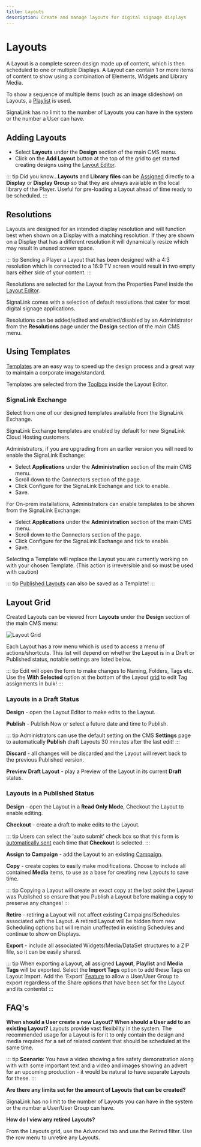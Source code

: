 ```yaml
---
title: Layouts
description: Create and manage layouts for digital signage displays
---
```


# Layouts

A Layout is a complete screen design made up of content, which is then scheduled to one or multiple Displays. A Layout can contain 1 or more items of content to show using a combination of Elements, Widgets and Library Media.

To show a sequence of multiple items (such as an image slideshow) on Layouts, a [Playlist](/guide/media/playlists) is used.

SignaLink has no limit to the number of Layouts you can have in the system or the number a User can have.

## Adding Layouts

- Select **Layouts** under the **Design** section of the main CMS menu.
- Click on the **Add Layout** button at the top of the grid to get started creating designs using the [Layout Editor](/guide/layouts/editor).

::: tip
Did you know…**Layouts** and **Library files** can be [Assigned](/guide/displays/configuration#assign-files--layouts) directly to a **Display** or **Display Group** so that they are always available in the local library of the Player. Useful for pre-loading a Layout ahead of time ready to be scheduled.
:::

## Resolutions

Layouts are designed for an intended display resolution and will function best when shown on a Display with a matching resolution. If they are shown on a Display that has a different resolution it will dynamically resize which may result in unused screen space.  

::: tip
Sending a Player a Layout that has been designed with a 4:3 resolution which is connected to a 16:9 TV screen would result in two empty bars either side of your content. 
:::

Resolutions are selected for the Layout from the Properties Panel inside the [Layout Editor](/guide/layouts/editor).

SignaLink comes with a selection of default resolutions that cater for most digital signage applications.  

Resolutions can be added/edited and enabled/disabled by an Administrator from the **Resolutions** page under the **Design** section of the main CMS menu.

## Using Templates

[Templates](/guide/layouts/templates) are an easy way to speed up the design process and a great way to maintain a corporate image/standard.

Templates are selected from the [Toolbox](/guide/layouts/editor#toolbox) inside the Layout Editor.

### SignaLink Exchange

Select from one of our designed templates available from the SignaLink Exchange.

SignaLink Exchange templates are enabled by default for new SignaLink Cloud Hosting customers.

Administrators, if you are upgrading from an earlier version you will need to enable the SignaLink Exchange:

- Select **Applications** under the **Administration** section of the main CMS menu.
- Scroll down to the Connectors section of the page.
- Click Configure for the SignaLink Exchange and tick to enable.
- Save.

For On-prem installations, Administrators can enable templates to be shown from the SignaLink Exchange:

- Select **Applications** under the **Administration** section of the main CMS menu.
- Scroll down to the Connectors section of the page.
- Click Configure for the SignaLink Exchange and tick to enable.
- Save.

Selecting a Template will replace the Layout you are currently working on with your chosen Template. (This action is irreversible and so must be used with caution)

::: tip
[Published Layouts](/guide/layouts/editor/publish-options) can also be saved as a Template!
:::

## Layout Grid

Created Layouts can be viewed from **Layouts** under the **Design** section of the main CMS menu:

![Layout Grid](/img/v4_layouts_grid.png)

Each Layout has a row menu which is used to access a menu of actions/shortcuts. This list will depend on whether the Layout is in a Draft or Published status, notable settings are listed below.

::: tip
Edit will open the form to make changes to Naming, Folders, Tags etc.
Use the **With Selected** option at the bottom of the Layout [grid](/guide/tour/cms-navigation#grids) to edit Tag assignments in bulk!
:::

### Layouts in a Draft Status

**Design** - open the Layout Editor to make edits to the Layout.

**Publish** - Publish Now or select a future date and time to Publish.

::: tip
Administrators can use the default setting on the CMS **Settings** page to automatically **Publish** draft Layouts 30 minutes after the last edit!
:::

**Discard** -  all changes will be discarded and the Layout will revert back to the previous Published version.

**Preview Draft Layout** - play a Preview of the Layout in its current **Draft** status.

### Layouts in a Published Status

**Design** - open the Layout in a **Read Only Mode**, Checkout the Layout to enable editing.

**Checkout** - create a draft to make edits to the Layout.

::: tip
Users can select the 'auto submit' check box so that this form is [automatically sent](/guide/tour/cms-navigation#automatic-submission-of-forms) each time that **Checkout** is selected. 
:::

**Assign to Campaign** - add the Layout to an existing [Campaign](/guide/layouts/campaigns).

**Copy** - create copies to easily make modifications.  Choose to include all contained **Media** items, to use as a base for creating new Layouts to save time.

::: tip
Copying a Layout will create an exact copy at the last point the Layout was Published so ensure that you Publish a Layout before making a copy to preserve any changes!
:::

**Retire** - retiring a Layout will not affect existing Campaigns/Schedules associated with the Layout. A retired Layout will be hidden from new Scheduling options but will remain unaffected in existing Schedules and continue to show on Displays.

**Export** - include all associated Widgets/Media/DataSet structures to a ZIP file, so it can be easily shared. 

::: tip
When exporting a Layout, all assigned **Layout**, **Playlist** and **Media Tags** will be exported. Select the **Import Tags** option to add these Tags on Layout Import.
Add the 'Export' [Feature](/guide/users/features-and-sharing) to allow a User/User Group to export regardless of the Share options that have been set for the Layout and its contents!
:::

## FAQ's

**When should a User create a new Layout? When should a User add to an existing Layout?**
Layouts provide vast flexibility in the system. The recommended usage for a Layout is for it to only contain the design and media required for a set of related content that should be scheduled at the same time.

::: tip
**Scenario**:
You have a video showing a fire safety demonstration along with with some important text and a video and images showing an advert for an upcoming production - it would be natural to have separate Layouts for these.
:::

**Are there any limits set for the amount of Layouts that can be created?**

SignaLink has no limit to the number of Layouts you can have in the system or the number a User/User Group can have.

**How do I view any retired Layouts?**

From the Layouts grid, use the Advanced tab and use the Retired filter. Use the row menu to unretire any Layouts. 
